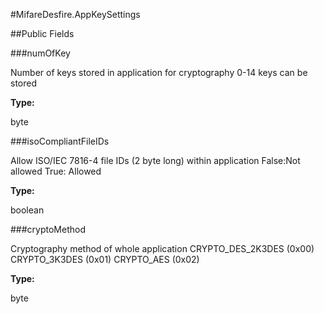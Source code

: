 #MifareDesfire.AppKeySettings





##Public Fields

###numOfKey

Number of keys stored in application for cryptography 0-14 keys can
 be stored

**Type:**

byte

###isoCompliantFileIDs

Allow ISO/IEC 7816-4 file IDs (2 byte long) within application
 False:Not allowed True: Allowed

**Type:**

boolean

###cryptoMethod

Cryptography method of whole application CRYPTO_DES_2K3DES (0x00)
 CRYPTO_3K3DES (0x01) CRYPTO_AES (0x02)

**Type:**

byte

